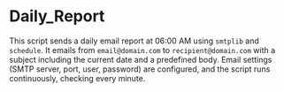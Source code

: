 # Daily_Report
This script sends a daily email report at 06:00 AM using `smtplib` and `schedule`. It emails from `email@domain.com` to `recipient@domain.com` with a subject including the current date and a predefined body. Email settings (SMTP server, port, user, password) are configured, and the script runs continuously, checking every minute.
